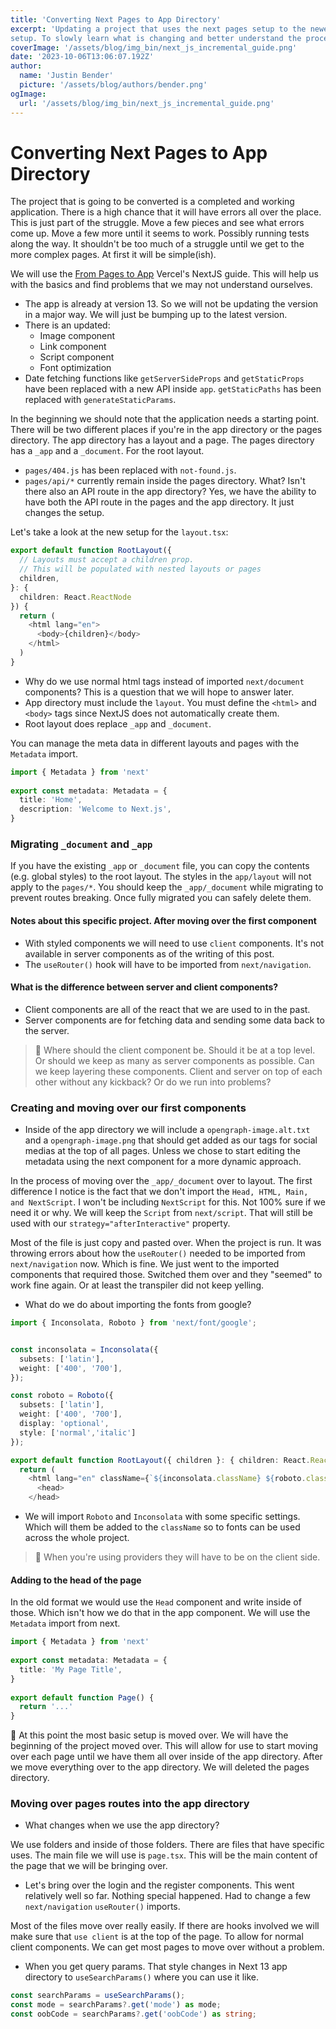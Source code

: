 ```yaml
---
title: 'Converting Next Pages to App Directory'
excerpt: 'Updating a project that uses the next pages setup to the newer app
setup. To slowly learn what is changing and better understand the process.'
coverImage: '/assets/blog/img_bin/next_js_incremental_guide.png'
date: '2023-10-06T13:06:07.192Z'
author:
  name: 'Justin Bender'
  picture: '/assets/blog/authors/bender.png'
ogImage:
  url: '/assets/blog/img_bin/next_js_incremental_guide.png'
---
```


# Converting Next Pages to App Directory

The project that is going to be converted is a completed and working
application. There is a high chance that it will have errors all over the place.
This is just part of the struggle. Move a few pieces and see what errors come
up. Move a few more until it seems to work. Possibly running tests along the
way. It shouldn't be too much of a struggle until we get to the more complex
pages. At first it will be simple(ish).

We will use the [From Pages to App](https://nextjs.org/docs/pages/building-your-application/upgrading/app-router-migration#migrating-from-pages-to-app)
Vercel's NextJS guide. This will help us with the basics and find problems that
we may not understand ourselves.

* The app is already at version 13. So we will not be updating the version in a
  major way. We will just be bumping up to the latest version.
* There is an updated:
  - Image component
  - Link component
  - Script component
  - Font optimization
* Date fetching functions like `getServerSideProps` and `getStaticProps` have
  been replaced with a new API inside `app`. `getStaticPaths` has been replaced
  with `generateStaticParams`.

In the beginning we should note that the application needs a starting point.
There will be two different places if you're in the app directory or the pages
directory. The app directory has a layout and a page. The pages directory has a
`_app` and a `_document`. For the root layout.

* `pages/404.js` has been replaced with `not-found.js`.
* `pages/api/*` currently remain inside the pages directory. What? Isn't there
  also an API route in the app directory? Yes, we have the ability to have both
  the API route in the pages and the app directory. It just changes the setup.

Let's take a look at the new setup for the `layout.tsx`:

```typescript
export default function RootLayout({
  // Layouts must accept a children prop.
  // This will be populated with nested layouts or pages
  children,
}: {
  children: React.ReactNode
}) {
  return (
    <html lang="en">
      <body>{children}</body>
    </html>
  )
}
```

* Why do we use normal html tags instead of imported `next/document` components?
  This is a question that we will hope to answer later.
* App directory must include the `layout`. You must define the `<html>` and
  `<body>` tags since NextJS does not automatically create them.
* Root layout does replace `_app` and `_document`.

You can manage the meta data in different layouts and pages with the `Metadata`
import.

```typescript
import { Metadata } from 'next'
 
export const metadata: Metadata = {
  title: 'Home',
  description: 'Welcome to Next.js',
}
```

### Migrating `_document` and `_app`

If you have the existing `_app` or `_document` file, you can copy the contents
(e.g. global styles) to the root layout. The styles in the `app/layout` will not
apply to the `pages/*`. You should keep the `_app/_document` while migrating to
prevent routes breaking. Once fully migrated you can safely delete them.

#### Notes about this specific project. After moving over the first component

* With styled components we will need to use `client` components. It's not
  available in server components as of the writing of this post.
* The `useRouter()` hook will have to be imported from `next/navigation`.

#### What is the difference between server and client components?

* Client components are all of the react that we are used to in the past.
* Server components are for fetching data and sending some data back to the
  server.

> 💬 Where should the client component be. Should it be at a top level. Or
should we keep as many as server components as possible. Can we keep layering
these components. Client and server on top of each other without any kickback?
Or do we run into problems?

### Creating and moving over our first components

* Inside of the app directory we will include a `opengraph-image.alt.txt` and a
  `opengraph-image.png` that should get added as our tags for social medias at
  the top of all pages. Unless we chose to start editing the metadata using the
  next component for a more dynamic approach.

In the process of moving over the `_app/_document` over to layout. The first
difference I notice is the fact that we don't import the `Head, HTML, Main, and
NextScript`. I won't be including `NextScript` for this. Not 100% sure if we
need it or why. We will keep the `Script` from `next/script`. That will still be
used with our `strategy="afterInteractive"` property.

Most of the file is just copy and pasted over. When the project is run. It was
throwing errors about how the `useRouter()` needed to be imported from
`next/navigation` now. Which is fine. We just went to the imported components
that required those. Switched them over and they "seemed" to work fine again. Or
at least the transpiler did not keep yelling.

* What do we do about importing the fonts from google?

```typescript
import { Inconsolata, Roboto } from 'next/font/google';


const inconsolata = Inconsolata({
  subsets: ['latin'],
  weight: ['400', '700'],
});

const roboto = Roboto({
  subsets: ['latin'],
  weight: ['400', '700'],
  display: 'optional',
  style: ['normal','italic']
});

export default function RootLayout({ children }: { children: React.ReactNode }) {
  return (
    <html lang="en" className={`${inconsolata.className} ${roboto.className}`}>
      <head>
    </head>
```

* We will import `Roboto` and `Inconsolata` with some specific settings. Which
  will them be added to the `className` so to fonts can be used across the whole
  project.

> 💬 When you're using providers they will have to be on the client side.

#### Adding to the head of the page

In the old format we would use the `Head` component and write inside of those.
Which isn't how we do that in the app component. We will use the `Metadata`
import from next.

```typescript
import { Metadata } from 'next'
 
export const metadata: Metadata = {
  title: 'My Page Title',
}
 
export default function Page() {
  return '...'
}
```

🛑 At this point the most basic setup is moved over. We will have the
beginning of the project moved over. This will allow for use to start moving
over each page until we have them all over inside of the app directory. After we
move everything over to the app directory. We will deleted the pages directory.

### Moving over pages routes into the app directory

* What changes when we use the app directory?

We use folders and inside of those folders. There are files that have specific
uses. The main file we will use is `page.tsx`. This will be the main content of
the page that we will be bringing over.

* Let's bring over the login and the register components. This went relatively
  well so far. Nothing special happened. Had to change a few `next/navigation`
  `useRouter()` imports.

Most of the files move over really easily. If there are hooks involved we will
make sure that `use client` is at the top of the page. To allow for normal
client components. We can get most pages to move over without a problem.

* When you get query params. That style changes in Next 13 app directory to
  `useSearchParams()` where you can use it like.

```typescript
const searchParams = useSearchParams();
const mode = searchParams?.get('mode') as mode;
const oobCode = searchParams?.get('oobCode') as string;
```






